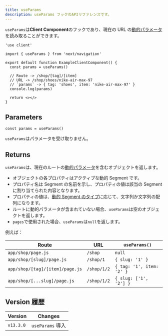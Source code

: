 ```yaml
---
title: useParams
description: useParams フックのAPIリファレンスです。
---
```


`useParams`は**Client Component**のフックであり、現在の URL の[動的パラメータ](/docs/app-router/building-your-application/routing/dynamic-routes)を読み取ることができます。

```tsx title="app/example-client-component.tsx"
'use client'

import { useParams } from 'next/navigation'

export default function ExampleClientComponent() {
  const params = useParams()

  // Route -> /shop/[tag]/[item]
  // URL -> /shop/shoes/nike-air-max-97
  // `params` -> { tag: 'shoes', item: 'nike-air-max-97' }
  console.log(params)

  return <></>
}
```

## Parameters

```tsx
const params = useParams()
```

`useParams`はパラメータを受け取りません。

## Returns

`useParams`は、現在のルートの[動的パラメータ](/docs/app-router/building-your-application/routing/dynamic-routes)を含むオブジェクトを返します。

- オブジェクトの各プロパティはアクティブな動的 Segment です。
- プロパティ名は Segment の名前を示し、プロパティの値は該当の Segment に割り当てられた内容となります。
- プロパティの値は、[動的 Segment のタイプ](/docs/app-router/building-your-application/routing/dynamic-routes)に応じて、文字列か文字列の配列になります。
- ルートに動的パラメータが含まれていない場合、`useParams`は空のオブジェクトを返します。
- `pages`で使用された場合、`useParams`は`null`を返します。

例えば：

| Route                           | URL         | `useParams()`             |
| ------------------------------- | ----------- | ------------------------- |
| `app/shop/page.js`              | `/shop`     | `null`                    |
| `app/shop/[slug]/page.js`       | `/shop/1`   | `{ slug: '1' }`           |
| `app/shop/[tag]/[item]/page.js` | `/shop/1/2` | `{ tag: '1', item: '2' }` |
| `app/shop/[...slug]/page.js`    | `/shop/1/2` | `{ slug: ['1', '2'] }`    |

## Version 履歴

| Version   | Changes          |
| --------- | ---------------- |
| `v13.3.0` | `useParams` 導入 |
